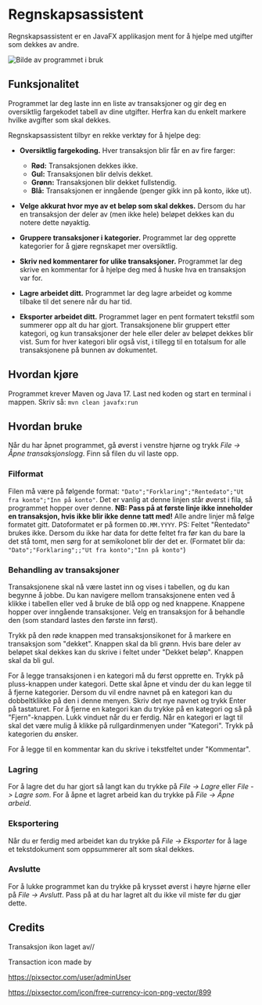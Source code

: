 # Regnskapsassistent
Regnskapsassistent er en JavaFX applikasjon ment for å hjelpe med utgifter som dekkes av andre.

![Bilde av programmet i bruk](https://i.imgur.com/KT6AeC3.png)

## Funksjonalitet
Programmet lar deg laste inn en liste av transaksjoner og gir deg en oversiktlig fargekodet tabell av dine utgifter.
Herfra kan du enkelt markere hvilke avgifter som skal dekkes.

Regnskapsassistent tilbyr en rekke verktøy for å hjelpe deg:

- **Oversiktlig fargekoding.** Hver transaksjon blir får en av fire farger:
  - **Rød:** Transaksjonen dekkes ikke.
  - **Gul:** Transaksjonen blir delvis dekket.
  - **Grønn:** Transaksjonen blir dekket fullstendig.
  - **Blå:** Transaksjonen er inngående (penger gikk inn på konto, ikke ut).

- **Velge akkurat hvor mye av et beløp som skal dekkes.**
Dersom du har en transaksjon der deler av (men ikke hele) beløpet dekkes kan du notere dette nøyaktig.

- **Gruppere transaksjoner i kategorier.**
Programmet lar deg opprette kategorier for å gjøre regnskapet mer oversiktlig.

- **Skriv ned kommentarer for ulike transaksjoner.**
Programmet lar deg skrive en kommentar for å hjelpe deg med å huske hva en transaksjon var for.

- **Lagre arbeidet ditt.**
Programmet lar deg lagre arbeidet og komme tilbake til det senere når du har tid.

- **Eksporter arbeidet ditt.**
Programmet lager en pent formatert tekstfil som summerer opp alt du har gjort.
Transaksjonene blir gruppert etter kategori, og kun transaksjoner der hele eller deler av beløpet dekkes blir vist.
Sum for hver kategori blir også vist, i tillegg til en totalsum for alle transaksjonene på bunnen av dokumentet.

## Hvordan kjøre
Programmet krever Maven og Java 17. Last ned koden og start en terminal i mappen. Skriv så:
`mvn clean javafx:run`

## Hvordan bruke
Når du har åpnet programmet, gå øverst i venstre hjørne og trykk *File -> Åpne transaksjonslogg*. Finn så filen du vil laste opp.

### Filformat
Filen må være på følgende format: `"Dato";"Forklaring";"Rentedato";"Ut fra konto";"Inn på konto"`.
Det er vanlig at denne linjen står øverst i fila, så programmet hopper over denne. 
**NB: Pass på at første linje ikke inneholder en transaksjon, hvis ikke blir ikke denne tatt med!**
Alle andre linjer må følge formatet gitt. Datoformatet er på formen `DD.MM.YYYY`.
PS: Feltet "Rentedato" brukes ikke. Dersom du ikke har data for dette feltet fra før kan du bare la det stå tomt, men sørg for at semikolonet blir der det er. (Formatet blir da: `"Dato";"Forklaring";;"Ut fra konto";"Inn på konto"`)

### Behandling av transaksjoner
Transaksjonene skal nå være lastet inn og vises i tabellen, og du kan begynne å jobbe. Du kan navigere mellom transaksjonene enten ved å klikke i tabellen eller ved å bruke de blå opp og ned knappene. Knappene hopper over inngående transaksjoner. Velg en transaksjon for å behandle den (som standard lastes den første inn først).

Trykk på den røde knappen med transaksjonsikonet for å markere en transaksjon som "dekket". Knappen skal da bli grønn. Hvis bare deler av beløpet skal dekkes kan du skrive i feltet under "Dekket beløp". Knappen skal da bli gul.

For å legge transaksjonen i en kategori må du først opprette en. Trykk på pluss-knappen under kategori. Dette skal åpne et vindu der du kan legge til å fjerne kategorier. Dersom du vil endre navnet på en kategori kan du dobbeltklikke på den i denne menyen. Skriv det nye navnet og trykk Enter på tastaturet. For å fjerne en kategori kan du trykke på en kategori og så på "Fjern"-knappen. Lukk vinduet når du er ferdig. Når en kategori er lagt til skal det være mulig å klikke på rullgardinmenyen under "Kategori". Trykk på kategorien du ønsker.

For å legge til en kommentar kan du skrive i tekstfeltet under "Kommentar".

### Lagring
For å lagre det du har gjort så langt kan du trykke på *File -> Lagre* eller *File -> Lagre som*. For å åpne et lagret arbeid kan du trykke på *File -> Åpne arbeid*.

### Eksportering
Når du er ferdig med arbeidet kan du trykke på *File -> Eksporter* for å lage et tekstdokument som oppsummerer alt som skal dekkes.

### Avslutte
For å lukke programmet kan du trykke på krysset øverst i høyre hjørne eller på *File -> Avslutt*. Pass på at du har lagret alt du ikke vil miste før du gjør dette.

## Credits
Transaksjon ikon laget av//

Transaction icon made by

https://pixsector.com/user/adminUser

https://pixsector.com/icon/free-currency-icon-png-vector/899
